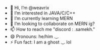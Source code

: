 - 👋 Hi, I’m @weavrix
- 👀 I’m interested in JAVA/C/C++
- 🌱 I’m currently learning MERN
- 💞️ I’m looking to collaborate on MERN ig?
- 📫 How to reach me "discord : .samekh."
- 😄 Pronouns: he/him ._.
- ⚡ Fun fact: I am a ghost ._. lol

<!---
weavrix/weavrix is a ✨ special ✨ repository because its `README.md` (this file) appears on your GitHub profile.
You can click the Preview link to take a look at your changes.
--->
